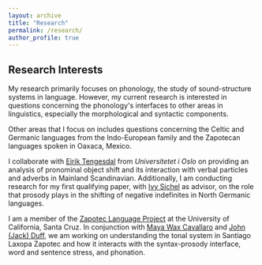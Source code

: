 ```yaml
---
layout: archive
title: "Research"
permalink: /research/
author_profile: true
---
```


<!-- {% if author.googlescholar %}
  You can also find my articles on <u><a href="{{author.googlescholar}}">my Google Scholar profile</a>.</u>
{% endif %}

{% include base_path %}

{% for post in site.publications reversed %}
  {% include archive-single.html %}
{% endfor %} -->

## Research Interests

My research primarily focuses on phonology, the study of sound-structure systems in language. However, my current research is interested in questions concerning the phonology's interfaces to other areas in linguistics, especially the morphological and syntactic components.

Other areas that I focus on includes questions concerning the Celtic and Germanic languages from the Indo-European family and the Zapotecan languages spoken in Oaxaca, Mexico.

I collaborate with [Eirik Tengesdal](https://www.hf.uio.no/iln/english/people/aca/scandinavian-languages/temporary/eirikten/) from *Universitetet i Oslo* on providing an analysis of pronominal object shift and its interaction with verbal particles and adverbs in Mainland Scandinavian. Additionally, I am conducting research for my first qualifying paper, with [Ivy Sichel](https://ivysichel.sites.ucsc.edu/) as advisor, on the role that prosody plays in the shifting of negative indefinites in North Germanic languages.

I am a member of the [Zapotec Language Project](http://zapotec.ucsc.edu/) at the University of California, Santa Cruz. In conjunction with [Maya Wax Cavallaro](https://waxcavallaro.sites.ucsc.edu/) and [John (Jack) Duff](https://people.ucsc.edu/~jduff/), we am working on understanding the tonal system in Santiago Laxopa Zapotec and how it interacts with the syntax-prosody interface, word and sentence stress, and phonation. 